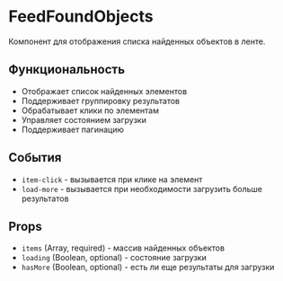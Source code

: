 # FeedFoundObjects

Компонент для отображения списка найденных объектов в ленте.

## Функциональность

- Отображает список найденных элементов
- Поддерживает группировку результатов
- Обрабатывает клики по элементам
- Управляет состоянием загрузки
- Поддерживает пагинацию

## События

- `item-click` - вызывается при клике на элемент
- `load-more` - вызывается при необходимости загрузить больше результатов

## Props

- `items` (Array, required) - массив найденных объектов
- `loading` (Boolean, optional) - состояние загрузки
- `hasMore` (Boolean, optional) - есть ли еще результаты для загрузки
